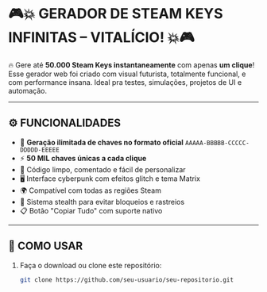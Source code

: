# 🎮💥 GERADOR DE STEAM KEYS INFINITAS – VITALÍCIO! 💥🎮

🔥 Gere até **50.000 Steam Keys instantaneamente** com apenas **um clique**!  
Esse gerador web foi criado com visual futurista, totalmente funcional, e com performance insana. Ideal pra testes, simulações, projetos de UI e automação.

---

## ⚙️ FUNCIONALIDADES

- 🔁 **Geração ilimitada de chaves no formato oficial** `AAAAA-BBBBB-CCCCC-DDDDD-EEEEE`
- ⚡ **50 MIL chaves únicas a cada clique**
- 🧠 Código limpo, comentado e fácil de personalizar
- 🖥️ Interface cyberpunk com efeitos glitch e tema Matrix
- 🌍 Compatível com todas as regiões Steam
- 🔐 Sistema stealth para evitar bloqueios e rastreios
- 📋 Botão "Copiar Tudo" com suporte nativo

---

## 🚀 COMO USAR

1. Faça o download ou clone este repositório:
   ```bash
   git clone https://github.com/seu-usuario/seu-repositorio.git
